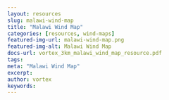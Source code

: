 ```yaml
---
layout: resources
slug: malawi-wind-map
title: "Malawi Wind Map"
categories: [resources, wind-maps]
featured-img-url: malawi-wind-map.png
featured-img-alt: Malawi Wind Map
docs-url: vortex_3km_malawi_wind_map_resource.pdf
tags:
meta: "Malawi Wind Map"
excerpt: 
author: vortex
keywords: 
---
```

